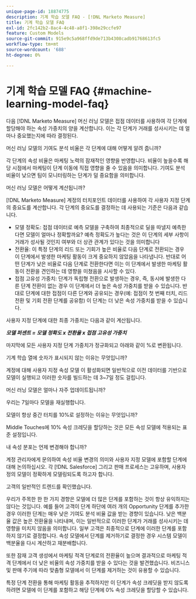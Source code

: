 ```yaml
---
unique-page-id: 18874775
description: 기계 학습 모델 FAQ - [!DNL Marketo Measure]
title: 기계 학습 모델 FAQ
exl-id: 2fc142b2-8ac4-4c48-a8f1-398e29ccfe97
feature: Custom Models
source-git-commit: 915e9c5a968ffd9de713b4308cadb91768613fc5
workflow-type: tm+mt
source-wordcount: '688'
ht-degree: 0%

---
```


# 기계 학습 모델 FAQ {#machine-learning-model-faq}

다음 [!DNL Marketo Measure] 머신 러닝 모델은 접점 데이터를 사용하여 각 단계에 할당해야 하는 속성 가중치의 양을 계산합니다. 이는 각 단계가 거래를 성사시키는 데 얼마나 중요했는지에 따라 결정된다.

머신 러닝 모델의 기여도 분석 비율은 각 단계에 대해 어떻게 알려 줍니까?

각 단계의 속성 비율은 마케팅 노력의 잠재적인 영향을 반영합니다. 비율이 높을수록 해당 시점에서 마케팅이 단계 이동에 직접 영향을 줄 수 있음을 의미합니다. 기여도 분석 비율이 낮으면 팀이 모니터링하는 단계가 덜 중요함을 의미합니다.

머신 러닝 모델은 어떻게 계산됩니까?

[!DNL Marketo Measure] 계정의 터치포인트 데이터를 사용하여 각 사용자 지정 단계의 중요도를 계산합니다. 각 단계의 중요도를 결정하는 데 사용되는 기준은 다음과 같습니다.

* 모델 정확도: 접점 데이터로 예측 모델을 구축하여 최종적으로 딜을 따낼지 예측한다면 모델이 얼마나 정확할까요? 예측 정확도가 높다는 것은 이 단계의 세부 사항이 거래가 성사될 것인지 여부와 더 상관 관계가 있다는 것을 의미합니다
* 전환율: 이 특정 단계의 리드 또는 기회가 높은 비율로 다음 단계로 전환되는 경우 이 단계에서 발생한 마케팅 활동이 크게 중요하지 않았음을 나타냅니다. 반대로 어떤 단계가 낮은 비율로 다음 단계로 전환한다면 이는 이 단계에서 발생한 마케팅 활동이 전환을 견인하는 데 영향을 미쳤음을 시사할 수 있다.
* 접점 고유성 가중치: 단계가 독립형 전환으로 발생하는 경우, 즉, 동시에 발생한 다른 단계 전환이 없는 경우 이 단계에서 더 높은 속성 가중치를 받을 수 있습니다. 반대로 단계에 대한 접점이 다른 단계와 공유되는 경우(예: 접점이 첫 번째 터치, 리드 전환 및 기회 전환 단계를 공유함) 이 단계는 더 낮은 속성 가중치를 받을 수 있습니다.

사용자 지정 단계에 대한 최종 가중치는 다음과 같이 계산됩니다.

**_모델 퍼센트 = 모델 정확도 x 전환율 x 접점 고유성 가중치_**

마지막에 모든 사용자 지정 단계 가중치가 정규화되고 아래와 같이 %로 변환됩니다.

기계 학습 열에 숫자가 표시되지 않는 이유는 무엇입니까?

계정에 대해 사용자 지정 속성 모델 이 활성화되면 일반적으로 이전 데이터를 기반으로 모델이 실행되고 이러한 숫자를 빌드하는 데 3~7일 정도 걸립니다.

머신 러닝 모델은 얼마나 자주 업데이트됩니까?

우리는 7일마다 모델을 재실행합니다.

모델이 항상 중간 터치를 10%로 설정하는 이유는 무엇입니까?

Middle Touches에 10% 속성 크레딧을 할당하는 것은 모든 속성 모델에 적용되는 표준 설정입니다.

내 속성 분포는 언제 변경해야 합니까?

계정 관리자에게 문의하여 속성 비율 변경의 의미와 사용자 지정 모델에 포함할 단계에 대해 논의하십시오. 각 [!DNL Salesforce] 그리고 판매 프로세스는 고유하며, 사용자 정의 모델이 정확하게 모델링되도록 하고자 합니다.

고객의 일반적인 트렌드를 확인했습니다.

우리가 주목한 한 한 가지 경향은 모델에 더 많은 단계를 포함하는 것이 항상 유익하지는 않다는 것입니다. 예를 들어 고객이 단계 하단에 여러 개의 Opportunity 단계를 추가한 경우 이러한 단계는 매우 낮은 기여도 분석 비율 값을 받는 경향이 있습니다. 낮은 백분율 값은 높은 전환율을 나타내며, 이는 일반적으로 이러한 단계가 거래를 성사시키는 데 영향을 미치지 않음을 의미합니다. 일부 고객은 최종적으로 단계에 이러한 단계를 포함하지 않기로 결정합니다. 속성 모델에서 단계를 제거하기로 결정한 경우 시스템 모델이 백분율을 다시 계산하고 재분배합니다.

또한 잠재 고객 생성에서 마케팅 적격 단계로의 전환율이 높으며 결과적으로 마케팅 적격 단계에서 더 낮은 비율의 속성 가중치를 받을 수 있다는 것을 발견했습니다. 비즈니스 및 판매 주기에 따라 맞춤형 모델에서 이 단계를 제거하는 것이 유용할 수 있습니다.

특정 단계 전환을 통해 마케팅 활동을 추적하지만 이 단계가 속성 크레딧을 받지 않도록 하려면 모델에 이 단계를 포함하고 해당 단계에 0% 속성 크레딧을 할당할 수 있습니다.
